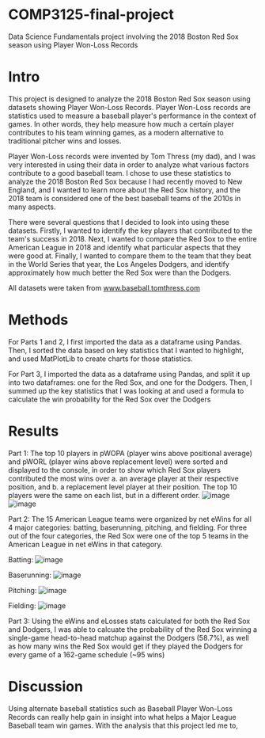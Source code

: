 # COMP3125-final-project
Data Science Fundamentals project involving the 2018 Boston Red Sox season using Player Won-Loss Records

# Intro

This project is designed to analyze the 2018 Boston Red Sox season using datasets showing Player Won-Loss Records. Player Won-Loss records are statistics used to measure a baseball player's performance in the context of games. In other words, they help measure how much a certain player contributes to his team winning games, as a modern alternative to traditional pitcher wins and losses. 

Player Won-Loss records were invented by Tom Thress (my dad), and I was very interested in using their data in order to analyze what various factors contribute to a good baseball team. I chose to use these statistics to analyze the 2018 Boston Red Sox because I had recently moved to New England, and I wanted to learn more about the Red Sox history, and the 2018 team is considered one of the best baseball teams of the 2010s in many aspects.

There were several questions that I decided to look into using these datasets. Firstly, I wanted to identify the key players that contributed to the team's success in 2018. Next, I wanted to compare the Red Sox to the entire American League in 2018 and identify what particular aspects that they were good at. Finally, I wanted to compare them to the team that they beat in the World Series that year, the Los Angeles Dodgers, and identify approximately how much better the Red Sox were than the Dodgers.

All datasets were taken from www.baseball.tomthress.com


# Methods

For Parts 1 and 2, I first imported the data as a dataframe using Pandas. Then, I sorted the data based on key statistics that I wanted to highlight, and used MatPlotLib to create charts for those statistics.

For Part 3, I imported the data as a dataframe using Pandas, and split it up into two dataframes: one for the Red Sox, and one for the Dodgers. Then, I summed up the key statistics that I was looking at and used a formula to calculate the win probability for the Red Sox over the Dodgers

# Results

Part 1: The top 10 players in pWOPA (player wins above positional average) and pWORL (player wins above replacement level) were sorted and displayed to the console, in order to show which Red Sox players contributed the most wins over a. an average player at their respective position, and b. a replacement level player at their position. The top 10 players were the same on each list, but in a different order.
![image](https://user-images.githubusercontent.com/54991253/145659282-f7a003bb-55c4-428b-add5-d77287588865.png)
![image](https://user-images.githubusercontent.com/54991253/145659291-22999f36-fc99-4d98-b4f1-50d99a7183f0.png)


Part 2: The 15 American League teams were organized by net eWins for all 4 major categories: batting, baserunning, pitching, and fielding. For three out of the four categories, the Red Sox were one of the top 5 teams in the American League in net eWins in that category.

Batting: ![image](https://user-images.githubusercontent.com/54991253/145659361-1e118001-4aa4-4fb3-8b31-ebb16fef2626.png)

Baserunning: ![image](https://user-images.githubusercontent.com/54991253/145659381-1a6d87ec-d916-491e-8424-ff6ac330e4d3.png)

Pitching: ![image](https://user-images.githubusercontent.com/54991253/145659402-a53b8b30-1df5-45fb-bc9c-40634224f9c9.png)

Fielding: ![image](https://user-images.githubusercontent.com/54991253/145659427-771ae7ef-c0a6-4ee6-af9a-afda7ef403e6.png)


Part 3: Using the eWins and eLosses stats calculated for both the Red Sox and Dodgers, I was able to calcuate the probability of the Red Sox winning a single-game head-to-head matchup against the Dodgers (58.7%), as well as how many wins the Red Sox would get if they played the Dodgers for every game of a 162-game schedule (~95 wins)

# Discussion

Using alternate baseball statistics such as Baseball Player Won-Loss Records can really help gain in insight into what helps a Major League Baseball team win games. With the analysis that this project led me to, 
